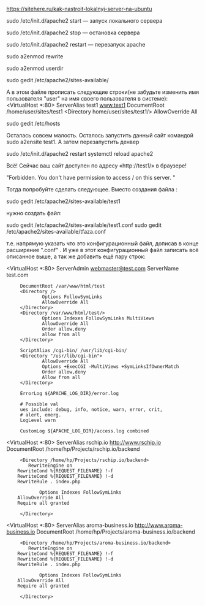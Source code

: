 https://sitehere.ru/kak-nastroit-lokalnyj-server-na-ubuntu



sudo /etc/init.d/apache2 start — запуск локального сервера

sudo /etc/init.d/apache2 stop — остановка сервера

sudo /etc/init.d/apache2 restart — перезапуск apache

sudo a2enmod rewrite

sudo a2enmod userdir


sudo gedit /etc/apache2/sites-available/

А в этом файле прописать следующие строки(не забудьте изменить имя пользователя "user" на имя своего пользователя в системе):
<VirtualHost *:80>
ServerAlias test1 www.test1 DocumentRoot /home/user/sites/test1 <Directory home/user/sites/test1/> AllowOverride All </Directory> </VirtualHost>

sudo gedit /etc/hosts

Осталась совсем малость. Осталось запустить данный сайт командой
sudo a2ensite test1. А затем перезапустить денвер

sudo /etc/init.d/apache2 restart
systemctl reload apache2

Всё! Сейчас ваш сайт доступен по адресу «http://test1/» в браузере!


"Forbidden. 
You don't have permission to access / on this server. "

Тогда попробуйте сделать следующее. Вместо создания файла :

sudo gedit /etc/apache2/sites-available/test1

нужно создать файл:

sudo gedit /etc/apache2/sites-available/test1.conf
sudo gedit /etc/apache2/sites-available/tfaza.conf

т.е. напрямую указать что это конфигурационный файл, дописав в конце расширение ".conf" . И уже в этот конфигурационный файл записать всё описанное выше, а так же добавить ещё пару строк:


<VirtualHost *:80>
         ServerAdmin webmaster@test.com
         ServerName test.com

         DocumentRoot /var/www/html/test
         <Directory />
                 Options FollowSymLinks
                 AllowOverride All
         </Directory>
         <Directory /var/www/html/test/>
                 Options Indexes FollowSymLinks MultiViews
                 AllowOverride All
                 Order allow,deny
                 allow from all
         </Directory>

         ScriptAlias /cgi-bin/ /usr/lib/cgi-bin/
         <Directory "/usr/lib/cgi-bin">
                 AllowOverride All
                 Options +ExecCGI -MultiViews +SymLinksIfOwnerMatch
                 Order allow,deny
                 Allow from all
         </Directory>

         ErrorLog ${APACHE_LOG_DIR}/error.log

         # Possible val
         ues include: debug, info, notice, warn, error, crit,
         # alert, emerg.
         LogLevel warn

         CustomLog ${APACHE_LOG_DIR}/access.log combined
</VirtualHost>

<VirtualHost *:80>
	 ServerAlias rschip.io http://www.rschip.io
         DocumentRoot /home/hp/Projects/rschip.io/backend
        
         <Directory /home/hp/Projects/rschip.io/backend>
          	RewriteEngine on
		RewriteCond %{REQUEST_FILENAME} !-f
		RewriteCond %{REQUEST_FILENAME} !-d
		RewriteRule . index.php
	   	 
              	Options Indexes FollowSymLinks
		AllowOverride All
		Require all granted
		 
         </Directory>


</VirtualHost>

<VirtualHost *:80>
	 ServerAlias aroma-business.io http://www.aroma-business.io
         DocumentRoot /home/hp/Projects/aroma-business.io/backend
        
         <Directory /home/hp/Projects/aroma-business.io/backend>
          	RewriteEngine on
		RewriteCond %{REQUEST_FILENAME} !-f
		RewriteCond %{REQUEST_FILENAME} !-d
		RewriteRule . index.php
	   	 
              	Options Indexes FollowSymLinks
		AllowOverride All
		Require all granted
		 
         </Directory>


</VirtualHost>
